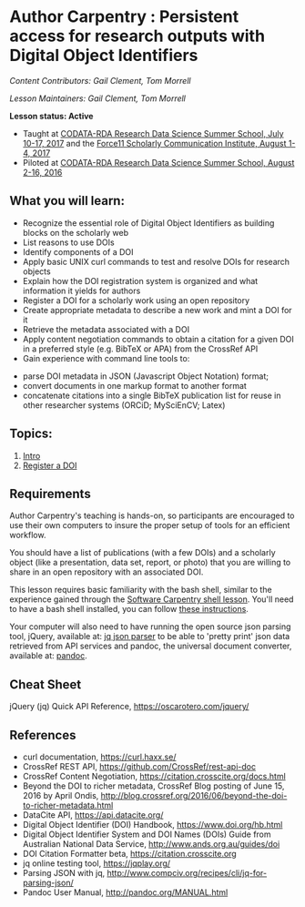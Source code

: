 Author Carpentry : Persistent access for research outputs with Digital Object Identifiers
=======

*Content Contributors: Gail Clement, Tom Morrell*

*Lesson Maintainers: Gail Clement, Tom Morrell*

**Lesson status: Active**

  * Taught at [CODATA-RDA Research Data Science Summer School, July 10-17, 2017](http://indico.ictp.it/event/7974/) and the [Force11 Scholarly Communication Institute, August 1-4, 2017](https://www.force11.org/node/7786/#wt3)
  * Piloted at [CODATA-RDA Research Data Science Summer School, August 2-16, 2016](http://indico.ictp.it/event/7658/)

## What you will learn:

* Recognize the essential role of Digital Object Identifiers as building blocks on the scholarly web
* List reasons to use DOIs
* Identify components of a DOI
* Apply basic UNIX curl commands to test and resolve DOIs for research objects
* Explain how the DOI registration system is organized and what information it yields for authors
* Register a DOI for a scholarly work using an open repository
* Create appropriate metadata to describe a new work and mint a DOI for it
* Retrieve the metadata associated with a DOI
* Apply content negotiation commands to obtain a citation for a given DOI in a preferred style (e.g. BibTeX  or APA) from the CrossRef API
* Gain experience with command line tools to:
- parse DOI metadata in JSON (Javascript Object Notation) format;
- convert documents in one markup format to another format
- concatenate  citations into a single BibTeX publication list for reuse in other researcher systems (ORCiD; MySciEnCV; Latex)

## Topics:

1. [Intro](00-intro-dois.html)
2. [Register a DOI](01-register-doi.html)

## Requirements

Author Carpentry's teaching is hands-on, so participants are encouraged to use
their own computers to insure the proper setup of tools for an efficient
workflow.

You should have a list of publications (with a few DOIs) and a scholarly object (like a presentation, data set, report, or photo) that you are willing to share in an
open repository with an associated DOI.

This lesson requires basic familiarity with the bash shell, similar to the
experience gained through the
[Software Carpentry shell lesson](http://swcarpentry.github.io/shell-novice/).
You'll need to have a bash shell installed, you can follow
[these instructions](https://swcarpentry.github.io/workshop-template/#setup).

Your computer will also need to have running the open source json parsing tool, jQuery, available at:
 [jq json parser](https://stedolan.github.io/jq/) to be able to 'pretty print' json data retrieved from API services
and pandoc, the universal document converter, available at:
[pandoc](https://pandoc.org/).

## Cheat Sheet
jQuery (jq) Quick API Reference, https://oscarotero.com/jquery/

## References

+ curl documentation, https://curl.haxx.se/
+ CrossRef REST API, https://github.com/CrossRef/rest-api-doc
+ CrossRef Content Negotiation, https://citation.crosscite.org/docs.html
+ Beyond the DOI to richer metadata, CrossRef Blog posting of June 15, 2016 by
April Ondis,
http://blog.crossref.org/2016/06/beyond-the-doi-to-richer-metadata.html
+ DataCite API, https://api.datacite.org/
+ Digital Object Identifier (DOI) Handbook, https://www.doi.org/hb.html
+ Digital Object Identifier System and DOI Names (DOIs) Guide from Australian
National Data Service, http://www.ands.org.au/guides/doi
+ DOI Citation Formatter beta, https://citation.crosscite.org
+ jq online testing tool, https://jqplay.org/
+ Parsing JSON with jq, http://www.compciv.org/recipes/cli/jq-for-parsing-json/
+ Pandoc User Manual, http://pandoc.org/MANUAL.html
